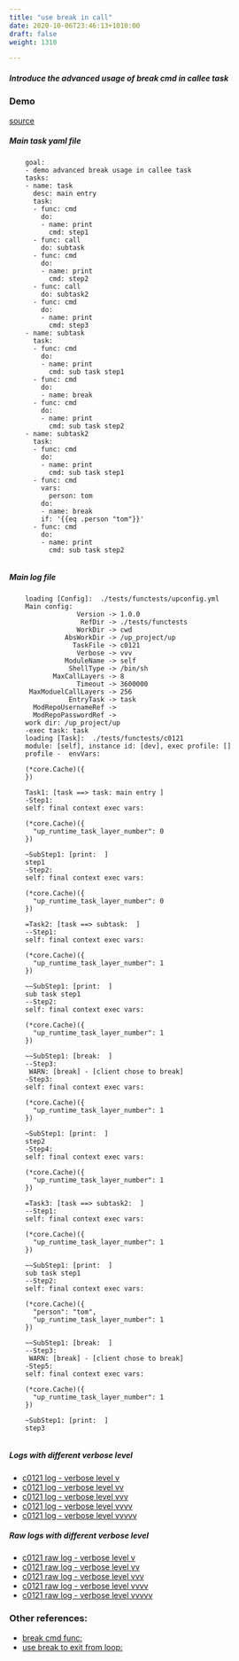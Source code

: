 ```yaml
---
title: "use break in call"
date: 2020-10-06T23:46:13+1010:00
draft: false
weight: 1310

---
```


##### Introduce the advanced usage of break cmd in callee task


### Demo








[source](https://github.com/upcmd/up/blob/master/tests/functests/c0121.yml)

##### Main task yaml file
```
    goal:
    - demo advanced break usage in callee task
    tasks:
    - name: task
      desc: main entry
      task:
      - func: cmd
        do:
        - name: print
          cmd: step1
      - func: call
        do: subtask
      - func: cmd
        do:
        - name: print
          cmd: step2
      - func: call
        do: subtask2
      - func: cmd
        do:
        - name: print
          cmd: step3
    - name: subtask
      task:
      - func: cmd
        do:
        - name: print
          cmd: sub task step1
      - func: cmd
        do:
        - name: break
      - func: cmd
        do:
        - name: print
          cmd: sub task step2
    - name: subtask2
      task:
      - func: cmd
        do:
        - name: print
          cmd: sub task step1
      - func: cmd
        vars:
          person: tom
        do:
        - name: break
        if: '{{eq .person "tom"}}'
      - func: cmd
        do:
        - name: print
          cmd: sub task step2
    
```
##### Main log file
```
    loading [Config]:  ./tests/functests/upconfig.yml
    Main config:
                 Version -> 1.0.0
                  RefDir -> ./tests/functests
                 WorkDir -> cwd
              AbsWorkDir -> /up_project/up
                TaskFile -> c0121
                 Verbose -> vvv
              ModuleName -> self
               ShellType -> /bin/sh
           MaxCallLayers -> 8
                 Timeout -> 3600000
     MaxModuelCallLayers -> 256
               EntryTask -> task
      ModRepoUsernameRef -> 
      ModRepoPasswordRef -> 
    work dir: /up_project/up
    -exec task: task
    loading [Task]:  ./tests/functests/c0121
    module: [self], instance id: [dev], exec profile: []
    profile -  envVars:
    
    (*core.Cache)({
    })
    
    Task1: [task ==> task: main entry ]
    -Step1:
    self: final context exec vars:
    
    (*core.Cache)({
      "up_runtime_task_layer_number": 0
    })
    
    ~SubStep1: [print:  ]
    step1
    -Step2:
    self: final context exec vars:
    
    (*core.Cache)({
      "up_runtime_task_layer_number": 0
    })
    
    =Task2: [task ==> subtask:  ]
    --Step1:
    self: final context exec vars:
    
    (*core.Cache)({
      "up_runtime_task_layer_number": 1
    })
    
    ~~SubStep1: [print:  ]
    sub task step1
    --Step2:
    self: final context exec vars:
    
    (*core.Cache)({
      "up_runtime_task_layer_number": 1
    })
    
    ~~SubStep1: [break:  ]
    --Step3:
     WARN: [break] - [client chose to break]
    -Step3:
    self: final context exec vars:
    
    (*core.Cache)({
      "up_runtime_task_layer_number": 1
    })
    
    ~SubStep1: [print:  ]
    step2
    -Step4:
    self: final context exec vars:
    
    (*core.Cache)({
      "up_runtime_task_layer_number": 1
    })
    
    =Task3: [task ==> subtask2:  ]
    --Step1:
    self: final context exec vars:
    
    (*core.Cache)({
      "up_runtime_task_layer_number": 1
    })
    
    ~~SubStep1: [print:  ]
    sub task step1
    --Step2:
    self: final context exec vars:
    
    (*core.Cache)({
      "person": "tom",
      "up_runtime_task_layer_number": 1
    })
    
    ~~SubStep1: [break:  ]
    --Step3:
     WARN: [break] - [client chose to break]
    -Step5:
    self: final context exec vars:
    
    (*core.Cache)({
      "up_runtime_task_layer_number": 1
    })
    
    ~SubStep1: [print:  ]
    step3
    
```


##### Logs with different verbose level
* [c0121 log - verbose level v](../../logs/c0121_v)
* [c0121 log - verbose level vv](../../logs/c0121_vv)
* [c0121 log - verbose level vvv](../../logs/c0121_vvvv)
* [c0121 log - verbose level vvvv](../../logs/c0121_vvvv)
* [c0121 log - verbose level vvvvv](../../logs/c0121_vvvvv)

##### Raw logs with different verbose level
* [c0121 raw log - verbose level v](../../reflogs/c0121_v.log)
* [c0121 raw log - verbose level vv](../../reflogs/c0121_vv.log)
* [c0121 raw log - verbose level vvv](../../reflogs/c0121_vvv.log)
* [c0121 raw log - verbose level vvvv](../../reflogs/c0121_vvvv.log)
* [c0121 raw log - verbose level vvvvv](../../reflogs/c0121_vvvvv.log)








### Other references:
* [break cmd func:](../../cmd-func/c0120)
* [use break to exit from loop:](../../loop/c0125)
